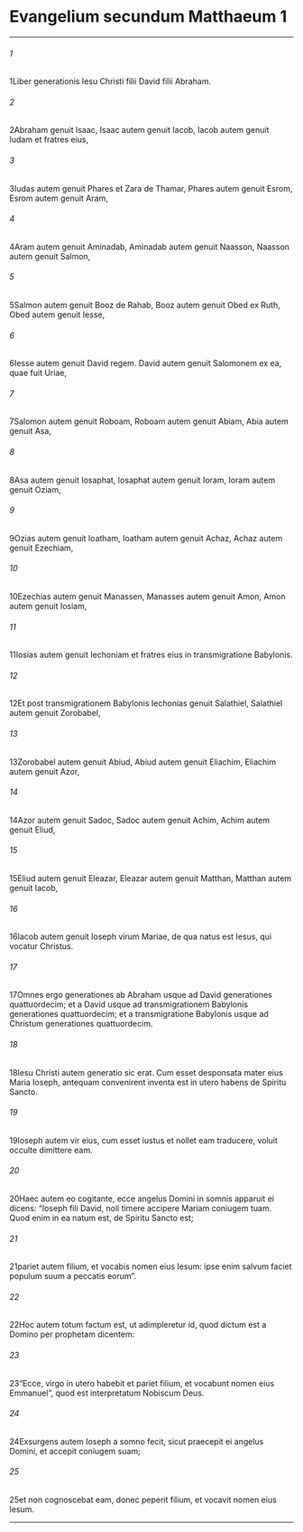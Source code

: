
# Evangelium secundum Matthaeum 1
***
###### 1
<span class=vrs>1</span>Liber generationis Iesu Christi filii David filii Abraham.
###### 2
<span class=vrs>2</span>Abraham genuit Isaac, Isaac autem genuit Iacob, Iacob autem genuit Iudam et fratres eius,
###### 3
<span class=vrs>3</span>Iudas autem genuit Phares et Zara de Thamar, Phares autem genuit Esrom, Esrom autem genuit Aram,
###### 4
<span class=vrs>4</span>Aram autem genuit Aminadab, Aminadab autem genuit Naasson, Naasson autem genuit Salmon,
###### 5
<span class=vrs>5</span>Salmon autem genuit Booz de Rahab, Booz autem genuit Obed ex Ruth, Obed autem genuit Iesse,
###### 6
<span class=vrs>6</span>Iesse autem genuit David regem. David autem genuit Salomonem ex ea, quae fuit Uriae,
###### 7
<span class=vrs>7</span>Salomon autem genuit Roboam, Roboam autem genuit Abiam, Abia autem genuit Asa,
###### 8
<span class=vrs>8</span>Asa autem genuit Iosaphat, Iosaphat autem genuit Ioram, Ioram autem genuit Oziam,
###### 9
<span class=vrs>9</span>Ozias autem genuit Ioatham, Ioatham autem genuit Achaz, Achaz autem genuit Ezechiam,
###### 10
<span class=vrs>10</span>Ezechias autem genuit Manassen, Manasses autem genuit Amon, Amon autem genuit Iosiam,
###### 11
<span class=vrs>11</span>Iosias autem genuit Iechoniam et fratres eius in transmigratione Babylonis.
###### 12
<span class=vrs>12</span>Et post transmigrationem Babylonis Iechonias genuit Salathiel, Salathiel autem genuit Zorobabel,
###### 13
<span class=vrs>13</span>Zorobabel autem genuit Abiud, Abiud autem genuit Eliachim, Eliachim autem genuit Azor,
###### 14
<span class=vrs>14</span>Azor autem genuit Sadoc, Sadoc autem genuit Achim, Achim autem genuit Eliud,
###### 15
<span class=vrs>15</span>Eliud autem genuit Eleazar, Eleazar autem genuit Matthan, Matthan autem genuit Iacob,
###### 16
<span class=vrs>16</span>Iacob autem genuit Ioseph virum Mariae, de qua natus est Iesus, qui vocatur Christus.
###### 17
<span class=vrs>17</span>Omnes ergo generationes ab Abraham usque ad David generationes quattuordecim; et a David usque ad transmigrationem Babylonis generationes quattuordecim; et a transmigratione Babylonis usque ad Christum generationes quattuordecim.
###### 18
<span class=vrs>18</span>Iesu Christi autem generatio sic erat. Cum esset desponsata mater eius Maria Ioseph, antequam convenirent inventa est in utero habens de Spiritu Sancto.
###### 19
<span class=vrs>19</span>Ioseph autem vir eius, cum esset iustus et nollet eam traducere, voluit occulte dimittere eam.
###### 20
<span class=vrs>20</span>Haec autem eo cogitante, ecce angelus Domini in somnis apparuit ei dicens: “Ioseph fili David, noli timere accipere Mariam coniugem tuam. Quod enim in ea natum est, de Spiritu Sancto est;
###### 21
<span class=vrs>21</span>pariet autem filium, et vocabis nomen eius Iesum: ipse enim salvum faciet populum suum a peccatis eorum”.
###### 22
<span class=vrs>22</span>Hoc autem totum factum est, ut adimpleretur id, quod dictum est a Domino per prophetam dicentem:
###### 23
<span class=vrs>23</span>“Ecce, virgo in utero habebit et pariet filium, et vocabunt nomen eius Emmanuel”, quod est interpretatum Nobiscum Deus.
###### 24
<span class=vrs>24</span>Exsurgens autem Ioseph a somno fecit, sicut praecepit ei angelus Domini, et accepit coniugem suam;
###### 25
<span class=vrs>25</span>et non cognoscebat eam, donec peperit filium, et vocavit nomen eius Iesum.
***
